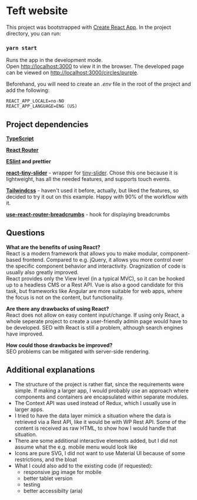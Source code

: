 # Teft website

This project was bootstrapped with [Create React App](https://github.com/facebook/create-react-app).
In the project directory, you can run:

### `yarn start`

Runs the app in the development mode.\
Open [http://localhost:3000](http://localhost:3000) to view it in the browser.
The developed page can be viewed on [http://localhost:3000/circles/purple](http://localhost:3000/circles/purple).

Beforehand, you will need to create an *.env* file in the root of the project and add the following:
```
REACT_APP_LOCALE=no-NO
REACT_APP_LANGUAGE=ENG (US)
```

## Project dependencies

**[TypeScript](https://www.typescriptlang.org/)**

**[React Router](https://reactrouter.com/)**

**[ESlint](https://eslint.org/) and prettier**

**[react-tiny-slider](https://www.npmjs.com/package/react-tiny-slider)** - wrapper for [tiny-slider](https://github.com/ganlanyuan/tiny-slider). Chose this one because it is lightweight, has all the needed features, and supports touch events.

**[Tailwindcss](https://tailwindcss.com/)** - haven't used it before, actually, but liked the features, so decided to try it out on this example. Happy with 90% of the workflow with it.

**[use-react-router-breadcrumbs](https://www.npmjs.com/package/use-react-router-breadcrumbs)** - hook for displaying breadcrumbs

## Questions

**What are the benefits of using React?**\
React is a modern framework that allows you to make modular, component-based frontend. Compared to e.g. jQuery, it allows you more control over the specific component behavior and interactivity. Oragnization of code is usually also greatly improved.\
React provides only the View level (in a typical MVC), so it can be hooked up to a headless CMS or a Rest API. Vue is also a good candidate for this task, but frameworks like Angular are more suitable for web apps, where the focus is not on the content, but functionality.

**Are there any drawbacks of using React?**\
React does not allow on easy content input/change. If using only React, a whole seperate project to create a user-friendly admin page would have to be developed. SEO with React is still a problem, although search engines have improved. 

**How could those drawbacks be improved?**\
SEO problems can be mitigated with server-side rendering.

## Additional explanations

- The structure of the project is rather flat, since the requirements were simple. If making a larger app, I would probably use an approach where components and containers are encapsulated within separate modules.
- The Context API was used instead of Redux, which I usually use in larger apps. 
- I tried to have the data layer mimick a situation where the data is retrieved via a Rest API, like it would be with WP Rest API. Some of the content is received as raw HTML, to show how I would handle that situation.
- There are some additional interactive elements added, but I did not assume what the e.g. mobile menu would look like
- Icons are pure SVG, I did not want to use Material UI because of some restrictions, and the bloat
- What I could also add to the existing code (if requested): 
  - responsive jpg image for mobile
  - better tablet version
  - testing
  - better accessibilty (aria)
